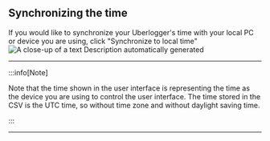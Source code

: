## Synchronizing the time

If you would like to synchronize your Uberlogger\'s time with your local
PC or device you are using, click "Synchronize to local time" ![A
close-up of a text Description automatically
generated](media/image17.png)

---

:::info[Note]

Note that the time shown in the user interface is representing the time as the device you are using to control the user interface. The time stored in the CSV is the UTC time, so without time zone and without daylight saving time.

:::

---
